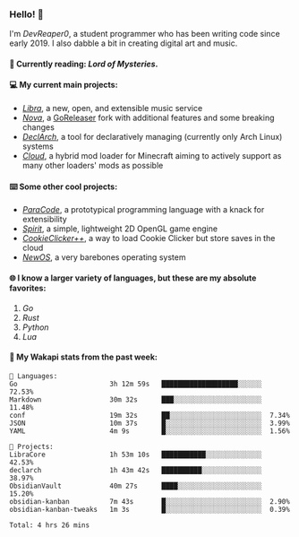 ### Hello! 👋

I'm _DevReaper0_, a student programmer who has been writing code since early 2019. I also dabble a bit in creating digital art and music.

#### 📖 Currently reading: *Lord of Mysteries*.

#### 💻 My current main projects:

-   _[Libra](https://github.com/LibraMusic)_, a new, open, and extensible music service
-   _[Nova](https://github.com/LibraMusic/Nova)_, a [GoReleaser](https://github.com/goreleaser/goreleaser) fork with additional features and some breaking changes
-   _[DeclArch](https://github.com/DevReaper0/declarch)_, a tool for declaratively managing (currently only Arch Linux) systems
-   _[Cloud](https://github.com/CloudLoaderMC/CloudLoader)_, a hybrid mod loader for Minecraft aiming to actively support as many other loaders' mods as possible

#### ⌨️ Some other cool projects:

-   _[ParaCode](https://github.com/ParaCodeLang/ParaCode)_, a prototypical programming language with a knack for extensibility
-   _[Spirit](https://gitlab.com/DevReaper0/SpiritEngine)_, a simple, lightweight 2D OpenGL game engine
-   _[CookieClicker++](https://github.com/DevReaper0/CookieClickerPlusPlus)_, a way to load Cookie Clicker but store saves in the cloud
-   _[NewOS](https://github.com/DevReaper0/NewOS)_, a very barebones operating system

#### 🌐 I know a larger variety of languages, but these are my absolute favorites:

1. _Go_
2. _Rust_
3. _Python_
4. _Lua_

#### 📡 My Wakapi stats from the past week:

```text
💾 Languages:
Go                       3h 12m 59s   ███████████████████░░░░░░  72.53%
Markdown                 30m 32s      ███░░░░░░░░░░░░░░░░░░░░░░  11.48%
conf                     19m 32s      ██░░░░░░░░░░░░░░░░░░░░░░░  7.34%
JSON                     10m 37s      █░░░░░░░░░░░░░░░░░░░░░░░░  3.99%
YAML                     4m 9s        █░░░░░░░░░░░░░░░░░░░░░░░░  1.56%

💼 Projects:
LibraCore                1h 53m 10s   ███████████░░░░░░░░░░░░░░  42.53%
declarch                 1h 43m 42s   ██████████░░░░░░░░░░░░░░░  38.97%
ObsidianVault            40m 27s      ████░░░░░░░░░░░░░░░░░░░░░  15.20%
obsidian-kanban          7m 43s       █░░░░░░░░░░░░░░░░░░░░░░░░  2.90%
obsidian-kanban-tweaks   1m 3s        █░░░░░░░░░░░░░░░░░░░░░░░░  0.39%

Total: 4 hrs 26 mins
```
